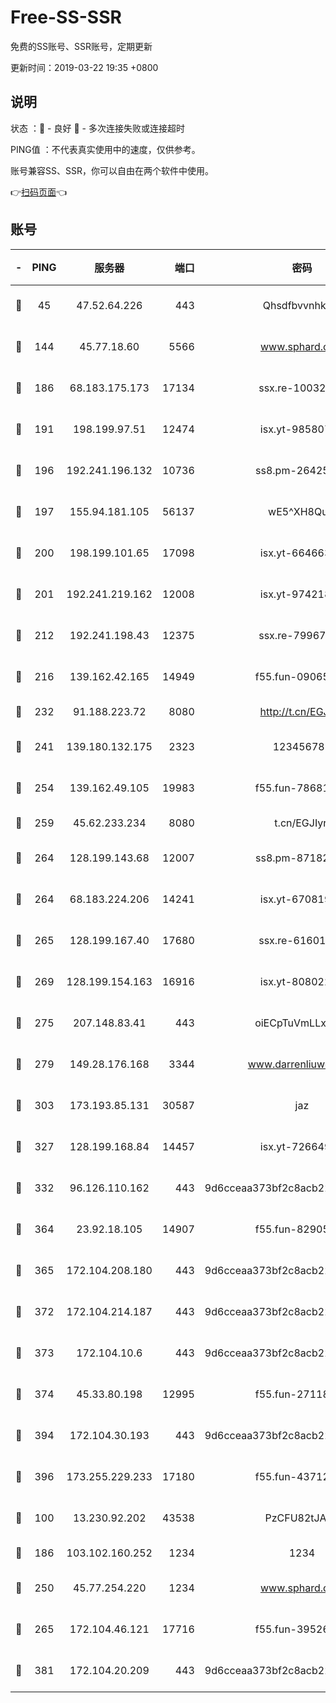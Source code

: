 # Free-SS-SSR

免费的SS账号、SSR账号，定期更新

更新时间：2019-03-22 19:35 +0800

## 说明

状态     ：🙂 - 良好 🙁 - 多次连接失败或连接超时

PING值   ：不代表真实使用中的速度，仅供参考。

账号兼容SS、SSR，你可以自由在两个软件中使用。

👉[扫码页面](https://liesauer.github.io/Free-SS-SSR/)👈

## 账号

|-|PING|服务器|端口|密码|加密方式|区域|
|:----:|:----:|:-----:|-----:|:----:|:----:|:----:|
|🙂|45|47.52.64.226|443|Qhsdfbvvnhkm1|aes-256-cfb|HK|
|🙂|144|45.77.18.60|5566|www.sphard.com|aes-256-cfb|JP|
|🙂|186|68.183.175.173|17134|ssx.re-10032791|aes-256-cfb|US|
|🙂|191|198.199.97.51|12474|isx.yt-98580755|aes-256-cfb|US|
|🙂|196|192.241.196.132|10736|ss8.pm-26425369|aes-256-cfb|US|
|🙂|197|155.94.181.105|56137|wE5^XH8Quw|aes-256-cfb|US|
|🙂|200|198.199.101.65|17098|isx.yt-66466374|aes-256-cfb|US|
|🙂|201|192.241.219.162|12008|isx.yt-97421893|aes-256-cfb|US|
|🙂|212|192.241.198.43|12375|ssx.re-79967299|aes-256-cfb|US|
|🙂|216|139.162.42.165|14949|f55.fun-09065498|aes-256-cfb|SG|
|🙂|232|91.188.223.72|8080|http://t.cn/EGJIyrl|rc4-md5|RU|
|🙂|241|139.180.132.175|2323|123456789|aes-256-cfb|SG|
|🙂|254|139.162.49.105|19983|f55.fun-78681793|aes-256-cfb|SG|
|🙂|259|45.62.233.234|8080|t.cn/EGJIyrl|rc4-md5|CA|
|🙂|264|128.199.143.68|12007|ss8.pm-87182779|aes-256-cfb|SG|
|🙂|264|68.183.224.206|14241|isx.yt-67081924|aes-256-cfb|SG|
|🙂|265|128.199.167.40|17680|ssx.re-61601620|aes-256-cfb|SG|
|🙂|269|128.199.154.163|16916|isx.yt-80802221|aes-256-cfb|SG|
|🙂|275|207.148.83.41|443|oiECpTuVmLLxk4Ts|aes-256-cfb|AU|
|🙂|279|149.28.176.168|3344|www.darrenliuwei.com|aes-256-cfb|AU|
|🙂|303|173.193.85.131|30587|jaz|aes-256-cfb|US|
|🙂|327|128.199.168.84|14457|isx.yt-72664924|aes-256-cfb|SG|
|🙂|332|96.126.110.162|443|9d6cceaa373bf2c8acb22e60b6a58be6|aes-256-cfb|US|
|🙂|364|23.92.18.105|14907|f55.fun-82905672|aes-256-cfb|US|
|🙂|365|172.104.208.180|443|9d6cceaa373bf2c8acb22e60b6a58be6|aes-256-cfb|US|
|🙂|372|172.104.214.187|443|9d6cceaa373bf2c8acb22e60b6a58be6|aes-256-cfb|US|
|🙂|373|172.104.10.6|443|9d6cceaa373bf2c8acb22e60b6a58be6|aes-256-cfb|US|
|🙂|374|45.33.80.198|12995|f55.fun-27118272|aes-256-cfb|US|
|🙂|394|172.104.30.193|443|9d6cceaa373bf2c8acb22e60b6a58be6|aes-256-cfb|US|
|🙂|396|173.255.229.233|17180|f55.fun-43712198|aes-256-cfb|US|
|🙂|100|13.230.92.202|43538|PzCFU82tJAdZ|aes-256-cfb|JP|
|🙂|186|103.102.160.252|1234|1234|rc4-md5|JP|
|🙂|250|45.77.254.220|1234|www.sphard.com|aes-256-cfb|SG|
|🙂|265|172.104.46.121|17716|f55.fun-39526771|aes-256-cfb|SG|
|🙂|381|172.104.20.209|443|9d6cceaa373bf2c8acb22e60b6a58be6|aes-256-cfb|US|
